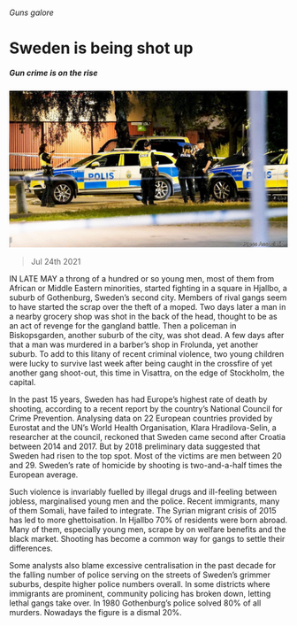 ###### Guns galore

# Sweden is being shot up 

##### Gun crime is on the rise 

![image](images/20210724_EUP502.jpg) 

> Jul 24th 2021 

IN LATE MAY a throng of a hundred or so young men, most of them from African or Middle Eastern minorities, started fighting in a square in Hjallbo, a suburb of Gothenburg, Sweden’s second city. Members of rival gangs seem to have started the scrap over the theft of a moped. Two days later a man in a nearby grocery shop was shot in the back of the head, thought to be as an act of revenge for the gangland battle. Then a policeman in Biskopsgarden, another suburb of the city, was shot dead. A few days after that a man was murdered in a barber’s shop in Frolunda, yet another suburb. To add to this litany of recent criminal violence, two young children were lucky to survive last week after being caught in the crossfire of yet another gang shoot-out, this time in Visattra, on the edge of Stockholm, the capital.

In the past 15 years, Sweden has had Europe’s highest rate of death by shooting, according to a recent report by the country’s National Council for Crime Prevention. Analysing data on 22 European countries provided by Eurostat and the UN’s World Health Organisation, Klara Hradilova-Selin, a researcher at the council, reckoned that Sweden came second after Croatia between 2014 and 2017. But by 2018 preliminary data suggested that Sweden had risen to the top spot. Most of the victims are men between 20 and 29. Sweden’s rate of homicide by shooting is two-and-a-half times the European average.


Such violence is invariably fuelled by illegal drugs and ill-feeling between jobless, marginalised young men and the police. Recent immigrants, many of them Somali, have failed to integrate. The Syrian migrant crisis of 2015 has led to more ghettoisation. In Hjallbo 70% of residents were born abroad. Many of them, especially young men, scrape by on welfare benefits and the black market. Shooting has become a common way for gangs to settle their differences.

Some analysts also blame excessive centralisation in the past decade for the falling number of police serving on the streets of Sweden’s grimmer suburbs, despite higher police numbers overall. In some districts where immigrants are prominent, community policing has broken down, letting lethal gangs take over. In 1980 Gothenburg’s police solved 80% of all murders. Nowadays the figure is a dismal 20%.

